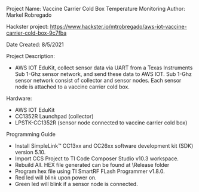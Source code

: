    
  Project Name: Vaccine Carrier Cold Box Temperature Monitoring
  Author: Markel Robregado
  
  Hackster project: https://www.hackster.io/mtrobregado/aws-iot-vaccine-carrier-cold-box-9c7fba
  
  Date Created: 8/5/2021
  
  Project Description:
  - AWS IOT EduKit, collect sensor data via UART from a Texas Instruments Sub 1-Ghz sensor network, 
    and send these data to AWS IOT. Sub 1-Ghz sensor network consist of collector and sensor nodes. 
    Each sensor node is attached to a vaccine carrier cold box.
  
  Hardware:
  - AWS IOT EduKit
  - CC1352R Launchpad (collector)
  - LPSTK-CC1352R (sensor node connected to vaccine carrier cold box)  
  
  Programming Guide
  - Install SimpleLink™ CC13xx and CC26xx software development kit (SDK) version 5.10.
  - Import CCS Project to TI Code Composer Studio v10.3 workspace.
  - Rebuild All. HEX file generated can be found at \Release folder
  - Program hex file using TI SmartRF FLash Programmer v1.8.0.
  - Red led will blink upon power on.
  - Green led will blink if a sensor node is connected.
